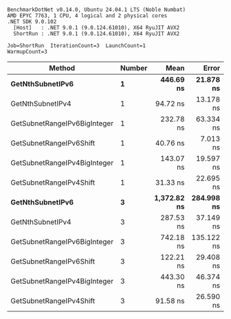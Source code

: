 ```

BenchmarkDotNet v0.14.0, Ubuntu 24.04.1 LTS (Noble Numbat)
AMD EPYC 7763, 1 CPU, 4 logical and 2 physical cores
.NET SDK 9.0.102
  [Host]   : .NET 9.0.1 (9.0.124.61010), X64 RyuJIT AVX2
  ShortRun : .NET 9.0.1 (9.0.124.61010), X64 RyuJIT AVX2

Job=ShortRun  IterationCount=3  LaunchCount=1  
WarmupCount=3  

```
| Method                       | Number | Mean        | Error      | StdDev    | Min         | Max         | Gen0   | Allocated |
|----------------------------- |------- |------------:|-----------:|----------:|------------:|------------:|-------:|----------:|
| **GetNthSubnetIPv6**             | **1**      |   **446.69 ns** |  **21.878 ns** |  **1.199 ns** |   **445.82 ns** |   **448.06 ns** | **0.0381** |     **640 B** |
| GetNthSubnetIPv4             | 1      |    94.72 ns |  13.178 ns |  0.722 ns |    93.88 ns |    95.14 ns | 0.0095 |     160 B |
| GetSubnetRangeIPv6BigInteger | 1      |   232.78 ns |  63.334 ns |  3.472 ns |   230.56 ns |   236.78 ns | 0.0257 |     432 B |
| GetSubnetRangeIPv6Shift      | 1      |    40.76 ns |   7.013 ns |  0.384 ns |    40.47 ns |    41.20 ns | 0.0095 |     160 B |
| GetSubnetRangeIPv4BigInteger | 1      |   143.07 ns |  19.597 ns |  1.074 ns |   141.90 ns |   144.00 ns | 0.0124 |     208 B |
| GetSubnetRangeIPv4Shift      | 1      |    31.33 ns |  22.695 ns |  1.244 ns |    30.14 ns |    32.62 ns | 0.0105 |     176 B |
| **GetNthSubnetIPv6**             | **3**      | **1,372.82 ns** | **284.998 ns** | **15.622 ns** | **1,358.05 ns** | **1,389.18 ns** | **0.1183** |    **2000 B** |
| GetNthSubnetIPv4             | 3      |   287.53 ns |  37.149 ns |  2.036 ns |   285.18 ns |   288.73 ns | 0.0286 |     480 B |
| GetSubnetRangeIPv6BigInteger | 3      |   742.18 ns | 135.122 ns |  7.406 ns |   735.46 ns |   750.12 ns | 0.0772 |    1296 B |
| GetSubnetRangeIPv6Shift      | 3      |   122.21 ns |  29.408 ns |  1.612 ns |   120.92 ns |   124.02 ns | 0.0286 |     480 B |
| GetSubnetRangeIPv4BigInteger | 3      |   443.30 ns |  46.374 ns |  2.542 ns |   441.51 ns |   446.21 ns | 0.0372 |     624 B |
| GetSubnetRangeIPv4Shift      | 3      |    91.58 ns |  26.590 ns |  1.458 ns |    89.92 ns |    92.67 ns | 0.0315 |     528 B |
